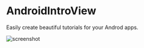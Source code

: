 AndroidIntroView
================

Easily create beautiful tutorials for your Androd apps.

![screenshot](https://raw.github.com/vladstoick/AndroidIntroView/master/screenshots/screenshot2518882368033903199.png)
